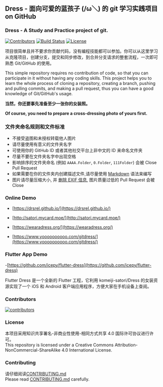 ## Dress - 面向可爱的蓝孩子 (/ω＼) 的 git 学习实践项目 on GitHub

### Dress - A Study and Practice project of git.

[![Contributors](https://img.shields.io/github/contributors/komeiji-satori/Dress.svg)](https://github.com/komeiji-satori/Dress/graphs/contributors)
[![Build Status](https://www.travis-ci.org/komeiji-satori/Dress.svg?branch=master)](https://www.travis-ci.org/komeiji-satori/Dress)
[![License](https://i.creativecommons.org/l/by-nc-sa/4.0/88x31.png)](http://creativecommons.org/licenses/by-nc-sa/4.0/)  

项目很简单且并不要求你贡献代码，没有编程技能都可以参加。你可以从这里学习从克隆项目，创建分支，提交和同步修改，到合并分支请求的整套流程，一次即可熟悉 Git/GitHub 的使用。 

This simple repository requires no contribution of code, so that you can participate in it without having any coding skills. This project helps you to learn the whole process of cloning a repository, creating a branch, pushing and pulling commits, and making a pull request, thus you can have a good knowledge of Git/GitHub's usage.

**当然，你还要事先准备至少一张你的女装照。**

**Of course, you need to prepare a cross-dressing photo of yours first.**

### 文件夹命名规则和文件标准
 - 不接受盗图和未授权转载他人图片
 - 请尽量使用有意义的文件夹名字
 - 可使用你的 GitHub ID 或者其他社交平台上非中文的 ID 来命名文件夹
 - 尽量不要在文件夹名字中出现空格
 - 影响排序的文件夹命名 (例如 ```AAAA.Folder```, ```0.Folder```, ```111Folder```) 会被 Close Pull Request
 - 如果需要在你的文件夹内创建描述文件,请尽量使用 [Markdown](https://en.wikipedia.org/wiki/Markdown) 语法来编写
 - 图片请尽量压缩大小, 并 [删除 EXIF 信息](https://github.com/komeiji-satori/Dress/blob/master/CONTRIBUTING.md), 图片质量过低的 Pull Request 会被 Close
 

### Online Demo
- [https://drsrel.github.io/](https://drsrel.github.io/)

- [http://satori.mycard.moe/](http://satori.mycard.moe/)

- [https://wearadress.org/](https://wearadress.org/)

- [https://www.yoooooooooo.com/gitdress/](https://www.yoooooooooo.com/gitdress/)

### Flutter App Demo 

-[https://github.com/icepy/flutter-dress](https://github.com/icepy/flutter-dress)

Flutter Dress 是一个全新的 Flutter 工程，它利用 komeiji-satori/Dress 的女装资源实现了一个 iOS 和 Android 客户端应用程序，方便大家在手机设备上查阅。

### Contributors
[![contributors](https://opencollective.com/Dress/contributors.svg?width=890&button=false)](https://github.com/komeiji-satori/Dress/graphs/contributors)

### License
本项目采用知识共享署名-非商业性使用-相同方式共享 4.0 国际许可协议进行许可。  
This repository is licensed under a Creative Commons Attribution-NonCommercial-ShareAlike 4.0 International License.

### Contributing
请仔细阅读[CONTRIBUTING.md](https://github.com/komeiji-satori/Dress/blob/master/CONTRIBUTING.md)  
Please read [CONTRIBUTING.md](https://github.com/komeiji-satori/Dress/blob/master/CONTRIBUTING.md) carefully.
